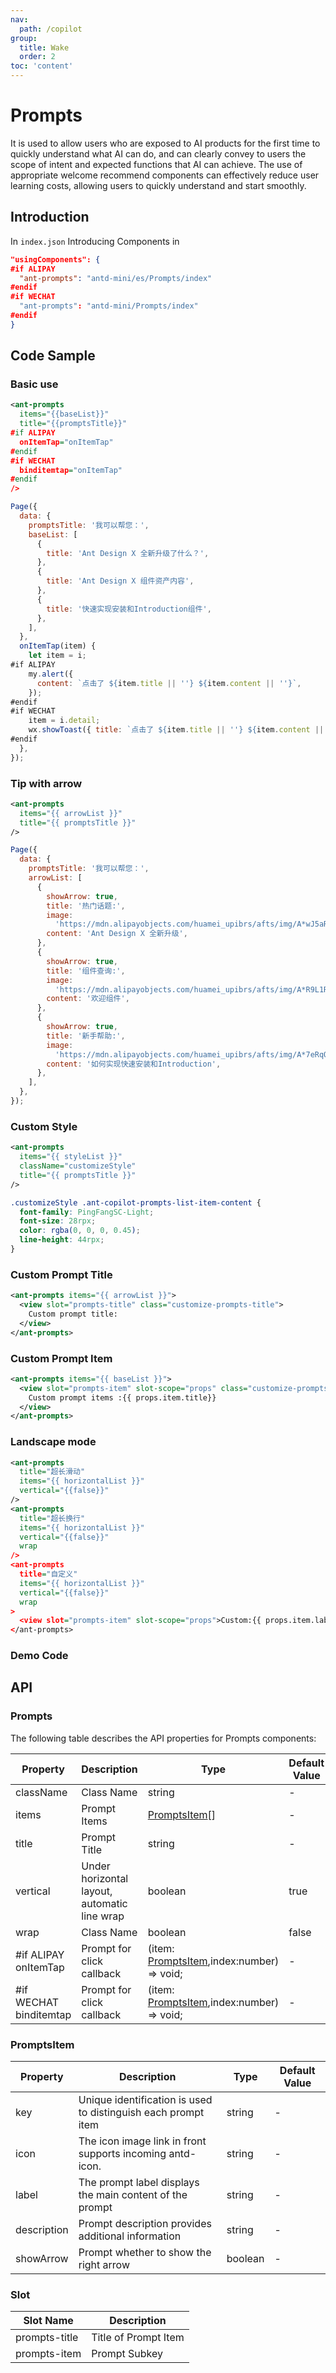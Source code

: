 ```yaml
---
nav:
  path: /copilot
group:
  title: Wake
  order: 2
toc: 'content'
---
```


# Prompts

It is used to allow users who are exposed to AI products for the first time to quickly understand what AI can do, and can clearly convey to users the scope of intent and expected functions that AI can achieve. The use of appropriate welcome recommend components can effectively reduce user learning costs, allowing users to quickly understand and start smoothly.

## Introduction

In `index.json` Introducing Components in

```json
"usingComponents": {
#if ALIPAY
  "ant-prompts": "antd-mini/es/Prompts/index"
#endif
#if WECHAT
  "ant-prompts": "antd-mini/Prompts/index"
#endif
}
```

## Code Sample

### Basic use

```xml
<ant-prompts
  items="{{baseList}}"
  title="{{promptsTitle}}"
#if ALIPAY
  onItemTap="onItemTap"
#endif
#if WECHAT
  binditemtap="onItemTap"
#endif
/>
```

```js
Page({
  data: {
    promptsTitle: '我可以帮您：',
    baseList: [
      {
        title: 'Ant Design X 全新升级了什么？',
      },
      {
        title: 'Ant Design X 组件资产内容',
      },
      {
        title: '快速实现安装和Introduction组件',
      },
    ],
  },
  onItemTap(item) {
    let item = i;
#if ALIPAY
    my.alert({
      content: `点击了 ${item.title || ''} ${item.content || ''}`,
    });
#endif
#if WECHAT
    item = i.detail;
    wx.showToast({ title: `点击了 ${item.title || ''} ${item.content || ''}` });
#endif
  },
});
```

### Tip with arrow

```xml
<ant-prompts
  items="{{ arrowList }}"
  title="{{ promptsTitle }}"
/>
```

```js
Page({
  data: {
    promptsTitle: '我可以帮您：',
    arrowList: [
      {
        showArrow: true,
        title: '热门话题:',
        image:
          'https://mdn.alipayobjects.com/huamei_upibrs/afts/img/A*wJ5aRpr2q1wAAAAAAAAAAAAADkx8AQ/original',
        content: 'Ant Design X 全新升级',
      },
      {
        showArrow: true,
        title: '组件查询:',
        image:
          'https://mdn.alipayobjects.com/huamei_upibrs/afts/img/A*R9L1RLo4x58AAAAAAAAAAAAADkx8AQ/original',
        content: '欢迎组件',
      },
      {
        showArrow: true,
        title: '新手帮助:',
        image:
          'https://mdn.alipayobjects.com/huamei_upibrs/afts/img/A*7eRqQ4JpdccAAAAAAAAAAAAADkx8AQ/original',
        content: '如何实现快速安装和Introduction',
      },
    ],
  },
});
```

### Custom Style

```xml
<ant-prompts
  items="{{ styleList }}"
  className="customizeStyle"
  title="{{ promptsTitle }}"
/>
```

```css
.customizeStyle .ant-copilot-prompts-list-item-content {
  font-family: PingFangSC-Light;
  font-size: 28rpx;
  color: rgba(0, 0, 0, 0.45);
  line-height: 44rpx;
}
```

### Custom Prompt Title

```xml
<ant-prompts items="{{ arrowList }}">
  <view slot="prompts-title" class="customize-prompts-title">
    Custom prompt title:
  </view>
</ant-prompts>
```

### Custom Prompt Item

```xml
<ant-prompts items="{{ baseList }}">
  <view slot="prompts-item" slot-scope="props" class="customize-prompts-item">
    Custom prompt items :{{ props.item.title}}
  </view>
</ant-prompts>
```

### Landscape mode

```xml
<ant-prompts
  title="超长滑动"
  items="{{ horizontalList }}"
  vertical="{{false}}"
/>
<ant-prompts
  title="超长换行"
  items="{{ horizontalList }}"
  vertical="{{false}}"
  wrap
/>
<ant-prompts
  title="自定义"
  items="{{ horizontalList }}"
  vertical="{{false}}"
  wrap
>
  <view slot="prompts-item" slot-scope="props">Custom:{{ props.item.label}}</view>
</ant-prompts>
```

### Demo Code

<code src='../../copilot-demo/pages/Prompts/index'></code>

## API

### Prompts

The following table describes the API properties for Prompts components:

| Property                   | Description                 | Type                                                      | Default Value |
| ---------------------- | -------------------- | --------------------------------------------------------- | ------ |
| className              | Class Name                 | string                                                    | -      |
| items                   | Prompt Items             | [PromptsItem](#promptsitem)[]                             | -      |
| title           | Prompt Title             | string                                                    | -      |
| vertical               | Under horizontal layout, automatic line wrap | boolean                                                   | true   |
| wrap                   | Class Name                 | boolean                                                   | false  |
| #if ALIPAY onItemTap   | Prompt for click callback         | (item: [PromptsItem](#promptsitem),index:number) => void; | -      |
| #if WECHAT binditemtap | Prompt for click callback         | (item: [PromptsItem](#promptsitem),index:number) => void; | -      |

### PromptsItem

| Property        | Description                                     | Type    | Default Value |
| ----------- | ---------------------------------------- | ------- | ------ |
| key         | Unique identification is used to distinguish each prompt item               | string  | -      |
| icon        | The icon image link in front supports incoming antd-icon. | string  | -      |
| label       | The prompt label displays the main content of the prompt               | string  | -      |
| description | Prompt description provides additional information                   | string  | -      |
| showArrow   | Prompt whether to show the right arrow                   | boolean | -      |

### Slot

| Slot Name      | Description           |
| ------------- | -------------- |
| prompts-title | Title of Prompt Item |
| prompts-item  | Prompt Subkey     |
